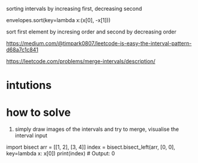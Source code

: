 sorting intervals by increasing first, decreasing second 


envelopes.sort(key=lambda x:(x[0], -x[1]))


sort first element by incresing order and second by decreasing order


https://medium.com/@timpark0807/leetcode-is-easy-the-interval-pattern-d68a7c1c841


https://leetcode.com/problems/merge-intervals/description/


# intutions

# how to solve
1. simply draw images of the intervals and try to merge, visualise the interval input


import bisect
arr = [[1, 2], [3, 4]]
index = bisect.bisect_left(arr, [0, 0], key=lambda x: x[0])
print(index)  # Output: 0
